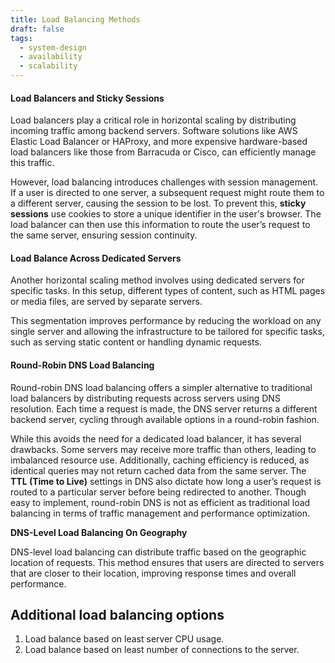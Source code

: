 ```yaml
---
title: Load Balancing Methods
draft: false
tags:
  - system-design
  - availability
  - scalability
---
```

#### Load Balancers and Sticky Sessions


Load balancers play a critical role in horizontal scaling by distributing incoming traffic among backend servers. Software solutions like AWS Elastic Load Balancer or HAProxy, and more expensive hardware-based load balancers like those from Barracuda or Cisco, can efficiently manage this traffic. 

However, load balancing introduces challenges with session management. If a user is directed to one server, a subsequent request might route them to a different server, causing the session to be lost. To prevent this, **sticky sessions** use cookies to store a unique identifier in the user's browser. The load balancer can then use this information to route the user’s request to the same server, ensuring session continuity.

#### Load Balance Across Dedicated Servers

Another horizontal scaling method involves using dedicated servers for specific tasks. In this setup, different types of content, such as HTML pages or media files, are served by separate servers. 

This segmentation improves performance by reducing the workload on any single server and allowing the infrastructure to be tailored for specific tasks, such as serving static content or handling dynamic requests.

#### Round-Robin DNS Load Balancing

Round-robin DNS load balancing offers a simpler alternative to traditional load balancers by distributing requests across servers using DNS resolution. Each time a request is made, the DNS server returns a different backend server, cycling through available options in a round-robin fashion. 

While this avoids the need for a dedicated load balancer, it has several drawbacks. Some servers may receive more traffic than others, leading to imbalanced resource use. Additionally, caching efficiency is reduced, as identical queries may not return cached data from the same server. The **TTL (Time to Live)** settings in DNS also dictate how long a user’s request is routed to a particular server before being redirected to another. Though easy to implement, round-robin DNS is not as efficient as traditional load balancing in terms of traffic management and performance optimization.


**DNS-Level Load Balancing On Geography**

DNS-level load balancing can distribute traffic based on the geographic location of requests. This method ensures that users are directed to servers that are closer to their location, improving response times and overall performance.


## Additional load balancing options

1. Load balance based on least server CPU usage.
2. Load balance based on least number of connections to the server.